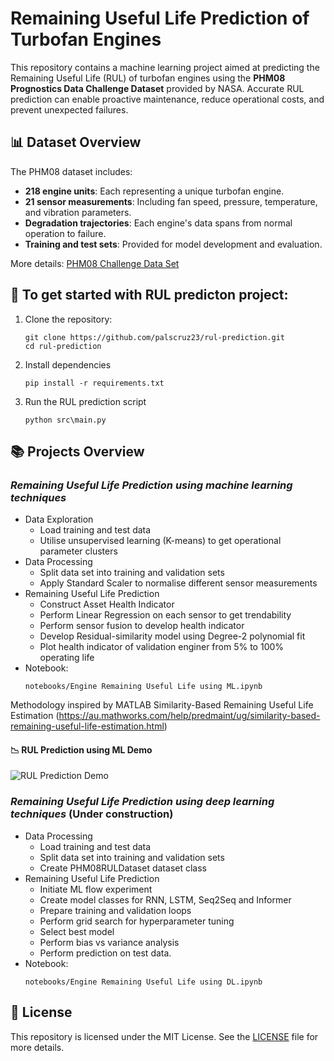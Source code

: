 # Remaining Useful Life Prediction of Turbofan Engines

This repository contains a machine learning project aimed at predicting the Remaining Useful Life (RUL) of turbofan engines using the **PHM08 Prognostics Data Challenge Dataset** provided by NASA. Accurate RUL prediction can enable proactive maintenance, reduce operational costs, and prevent unexpected failures.

## 📊 Dataset Overview

The PHM08 dataset includes:

- **218 engine units**: Each representing a unique turbofan engine.
- **21 sensor measurements**: Including fan speed, pressure, temperature, and vibration parameters.
- **Degradation trajectories**: Each engine's data spans from normal operation to failure.
- **Training and test sets**: Provided for model development and evaluation.

More details: [PHM08 Challenge Data Set](https://data.nasa.gov/dataset/phm-2008-challenge)

## 🚀 To get started with RUL predicton project:

1. Clone the repository:

   ```
   git clone https://github.com/palscruz23/rul-prediction.git
   cd rul-prediction
   ```

2. Install dependencies

   ```
   pip install -r requirements.txt
   ```

3. Run the RUL prediction script
    ```
   python src\main.py 
   ```

## 📚 Projects Overview
### <i>Remaining Useful Life Prediction using machine learning techniques</i>
 - Data Exploration
   - Load training and test data
   - Utilise unsupervised learning (K-means) to get operational parameter clusters
 - Data Processing
   - Split data set into training and validation sets
   - Apply Standard Scaler to normalise different sensor measurements
 - Remaining Useful Life Prediction
   - Construct Asset Health Indicator
   - Perform Linear Regression on each sensor to get trendability
   - Perform sensor fusion to develop health indicator
   - Develop Residual-similarity model using Degree-2 polynomial fit
   - Plot health indicator of validation enginer from 5% to 100% operating life
- Notebook: 
   ```
   notebooks/Engine Remaining Useful Life using ML.ipynb
   ```

 Methodology inspired by MATLAB Similarity-Based Remaining Useful Life Estimation (https://au.mathworks.com/help/predmaint/ug/similarity-based-remaining-useful-life-estimation.html)

#### 📉 RUL Prediction using ML Demo

 ![RUL Prediction Demo](src/figures/RUL.gif)

 ### <i>Remaining Useful Life Prediction using deep learning techniques</i> (Under construction)
 - Data Processing
   - Load training and test data
   - Split data set into training and validation sets
   - Create PHM08RULDataset dataset class
 - Remaining Useful Life Prediction
   - Initiate ML flow experiment
   - Create model classes for RNN, LSTM, Seq2Seq and Informer
   - Prepare training and validation loops
   - Perform grid search for hyperparameter tuning
   - Select best model
   - Perform bias vs variance analysis
   - Perform prediction on test data.
  - Notebook: 
      ```
      notebooks/Engine Remaining Useful Life using DL.ipynb
      ```

## 📜 License

This repository is licensed under the MIT License. See the [LICENSE](LICENSE) file for more details.

